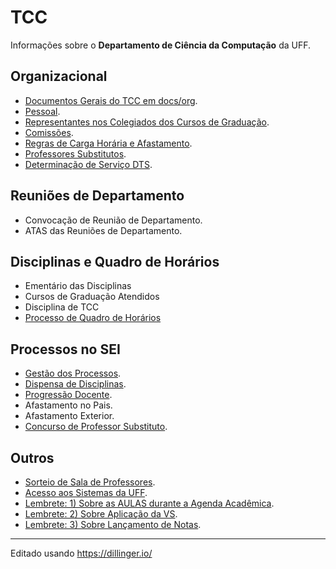 # TCC
Informações sobre o **Departamento de Ciência da Computação** da UFF.

## Organizacional 
- [Documentos Gerais do TCC em docs/org](docs/org/README.md).
- [Pessoal](src/org-pessoal.md).
- [Representantes nos Colegiados dos Cursos de Graduação](src/org-representantes-colegiados.md).
- [Comissões](src/org-comissoes.md).
- [Regras de Carga Horária e Afastamento](src/rorg-regras-ch.md).
- [Professores Substitutos](src/org-substitutos.md).
- [Determinação de Serviço DTS](src/org-dts.md).

## Reuniões de Departamento
- Convocação de Reunião de Departamento.
- ATAS das Reuniões de Departamento.

## Disciplinas e Quadro de Horários
- Ementário das Disciplinas
- Cursos de Graduação Atendidos
- Disciplina de TCC
- [Processo de Quadro de Horários](src/disc-qh.md)

## Processos no SEI
- [Gestão dos Processos](src/sei-gestao-processos.md).
- [Dispensa de Disciplinas](src/sei-dispensa-disciplinas.md).
- [Progressão Docente](src/sei-progressao.md).
- Afastamento no Pais.
- Afastamento Exterior.
- [Concurso de Professor Substituto](src/sei-substituto.md).

## Outros
- [Sorteio de Sala de Professores](src/out-sorteio-salas.md).
- [Acesso aos Sistemas da UFF](src/out-acesso-sistemas.md).
- [Lembrete: 1) Sobre as AULAS durante a Agenda Acadêmica](src/out-lembrete-1.md).
- [Lembrete: 2) Sobre Aplicação da VS](src/out-lembrete-2.md).
- [Lembrete: 3) Sobre Lançamento de Notas](src/out-lembrete-3.md).

---
Editado usando https://dillinger.io/

